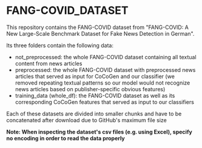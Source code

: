 # FANG-COVID_DATASET

This repository contains the FANG-COVID dataset from "FANG-COVID: A New Large-Scale Benchmark Dataset for Fake News Detection in German".

Its three folders contain the following data:

- not_preprocessed: the whole FANG-COVID dataset containing all textual content from news articles
- preprocessed: the whole FANG-COVID dataset with preprocessed news articles that served as input for CoCoGen and our classifier (we removed repeating textual patterns so our model would not recognize news articles based on publisher-specific obvious features)
- training_data (whole_df): the FANG-COVID dataset as well as its corresponding CoCoGen features that served as input to our classifiers

Each of these datasets are divided into smaller chunks and have to be concatenated after download due to GitHub's maximum file size 

**Note: When inspecting the dataset's csv files (e.g. using Excel), specify no encoding in order to read the data properly**
